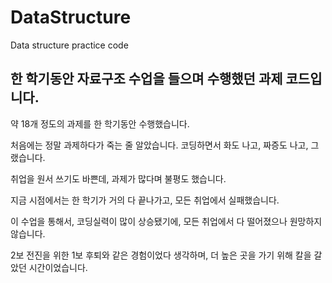 # DataStructure
Data structure practice code

## 한 학기동안 자료구조 수업을 들으며 수행했던 과제 코드입니다.

약 18개 정도의 과제를 한 학기동안 수행했습니다.

처음에는 정말 과제하다가 죽는 줄 알았습니다. 코딩하면서 화도 나고, 짜증도 나고, 그랬습니다.

취업을 원서 쓰기도 바쁜데, 과제가 많다며 불평도 했습니다.

지금 시점에서는 한 학기가 거의 다 끝나가고, 모든 취업에서 실패했습니다.

이 수업을 통해서, 코딩실력이 많이 상승됐기에, 모든 취업에서 다 떨어졌으나 원망하지 않습니다.

2보 전진을 위한 1보 후퇴와 같은 경험이었다 생각하며, 더 높은 곳을 가기 위해 칼을 갈았던 시간이었습니다.
